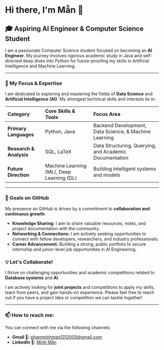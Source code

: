 # Hi there, I'm Mẫn 👋

## 🎓 Aspiring AI Engineer & Computer Science Student

I am a passionate Computer Science student focused on becoming an **AI Engineer**. My journey involves rigorous academic study in Java and self-directed deep dives into Python for future-proofing my skills in Artificial Intelligence and Machine Learning.

---

### 🌱 My Focus & Expertise

I am dedicated to exploring and mastering the fields of **Data Science** and **Artificial Intelligence (AI)**. My strongest technical skills and interests lie in:

| Category | Core Skills & Tools | Focus Area |
| :--- | :--- | :--- |
| **Primary Languages** | Python, Java | Backend Development, Data Science, & Machine Learning |
| **Research & Analysis** | SQL, LaTeX | Data Structuring, Querying, and Academic Documentation |
| **Future Direction** | Machine Learning (ML), Deep Learning (DL) | Building intelligent systems and models |

---
### 🚀 Goals on GitHub

My presence on GitHub is driven by a commitment to **collaboration and continuous growth**:

* **Knowledge Sharing:** I aim to share valuable resources, notes, and project documentation with the community.
* **Networking & Connections:** I am actively seeking opportunities to connect with fellow developers, researchers, and industry professionals.
* **Career Advancement:** Building a strong, public portfolio to secure internship and junior-level job opportunities in AI Engineering.

### 💡 Let's Collaborate!

I thrive on challenging opportunities and academic competitions related to **Database systems** and **AI**.

I am actively looking for **joint projects** and competitions to apply my skills, learn from peers, and gain hands-on experience. Please feel free to reach out if you have a project idea or competition we can tackle together!

---

### 📫 How to reach me:

You can connect with me via the following channels:

* **Gmail 📧:** [phamminhman1312005@gmail.com](mailto:phamminhman1312005@gmail.com)
* **LinkedIn 💬:** [Minh Mẫn](https://www.linkedin.com/in/minh-m%E1%BA%ABn-47b493311/)
